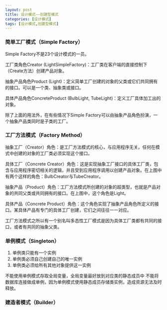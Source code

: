 ```yaml
---
layout: post
title: 设计模式——创建型模式
categories: [设计模式]
tags: [设计模式,创建型模式]
---
```


### 简单工厂模式（Simple Factory）

Simple Factory不是23个设计模式的一员。

工厂类角色Creator (LightSimpleFactory)：工厂类在客户端的直接控制下（Create方法）创建产品对象。

抽象产品角色Product (Light)：定义简单工厂创建的对象的父类或它们共同拥有的接口。可以是一个类、抽象类或接口。

具体产品角色ConcreteProduct (BulbLight, TubeLight)：定义工厂具体加工出的对象。

除了上面的用法外，在有些情况下Simple Factory可以由抽象产品角色扮演，一个抽象产品类同时是子类的工厂。

### 工厂方法模式（Factory Method）

抽象工厂（Creator）角色：是工厂方法模式的核心，与应用程序无关。任何在模式中创建的对象的工厂类必须实现这个接口。

具体工厂（Concrete Creator）角色：这是实现抽象工厂接口的具体工厂类，包含与应用程序密切相关的逻辑，并且受到应用程序调用以创建产品对象。在上图中有两个这样的角色：BulbCreator与TubeCreator。

抽象产品（Product）角色：工厂方法模式所创建的对象的超类型，也就是产品对象的共同父类或共同拥有的接口。在上图中，这个角色是Light。

具体产品（Concrete Product）角色：这个角色实现了抽象产品角色所定义的接口。某具体产品有专门的具体工厂创建，它们之间往往一一对应。

工厂方法模式之所以有一个别名叫多态性工厂模式是因为具体工厂类都有共同的接口，或者有共同的抽象父类。

### 单例模式（Singleton）

1. 单例类只能有一个实例
2. 单例类必须自己创建自己的唯一实例
3. 单例类必须给所有其他对象提供这一实例

不能使用单例模式存取全局变量，全局变量最好放到对应类的静态成员中
不能将数据库连接做成单例，因为单例模式使用静态成员存储类实例，造成资源无法及时释放。

### 建造者模式（Builder）